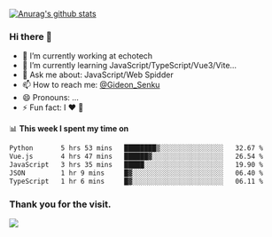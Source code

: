 [![Anurag's github stats](https://github-readme-stats.vercel.app/api?username=gideonsenku)](https://github.com/anuraghazra/github-readme-stats)
### Hi there 👋
- 🔭 I’m currently working at echotech
- 🌱 I’m currently learning JavaScript/TypeScript/Vue3/Vite...
- 💬 Ask me about: JavaScript/Web Spidder 
- 📫 How to reach me: [@Gideon_Senku](https://t.me/Gideon_Senku)
- 😄 Pronouns: ...
- ⚡ Fun fact: I ❤️ 🎵

📊 **This week I spent my time on**
<!--START_SECTION:waka-->

```txt
Python       5 hrs 53 mins   ████████▒░░░░░░░░░░░░░░░░   32.67 %
Vue.js       4 hrs 47 mins   ██████▓░░░░░░░░░░░░░░░░░░   26.54 %
JavaScript   3 hrs 35 mins   █████░░░░░░░░░░░░░░░░░░░░   19.90 %
JSON         1 hr 9 mins     █▓░░░░░░░░░░░░░░░░░░░░░░░   06.40 %
TypeScript   1 hr 6 mins     █▓░░░░░░░░░░░░░░░░░░░░░░░   06.11 %
```

<!--END_SECTION:waka-->


### Thank you for the visit.
![](http://profile-counter.glitch.me/gideonsenku/count.svg)
<!--
**GideonSenku/GideonSenku** is a ✨ _special_ ✨ repository because its `README.md` (this file) appears on your GitHub profile.

Here are some ideas to get you started:

- 🔭 I’m currently working on ...
- 🌱 I’m currently learning ...
- 👯 I’m looking to collaborate on ...
- 🤔 I’m looking for help with ...
- 💬 Ask me about ...
- 📫 How to reach me: ...
- 😄 Pronouns: ...
- ⚡ Fun fact: ...
-->
